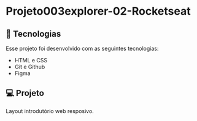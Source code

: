 # Projeto003explorer-02-Rocketseat
## 🚀 Tecnologias

Esse projeto foi desenvolvido com as seguintes tecnologias:

- HTML e CSS
- Git e Github
- Figma

## 💻 Projeto

Layout introdutório web resposivo.

